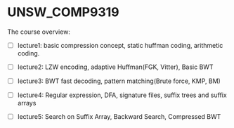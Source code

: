 # UNSW_COMP9319

The course overview:

- [ ] lecture1: basic compression concept, static huffman coding, arithmetic coding.
- [ ] lecture2: LZW encoding, adaptive Huffman(FGK, Vitter), Basic BWT
- [ ] lecture3: BWT fast decoding, pattern matching(Brute force, KMP, BM)
- [ ] lecture4: Regular expression, DFA,  signature files, suffix trees and suffix arrays
- [ ] lecture5: Search on Suffix Array, Backward Search, Compressed BWT




